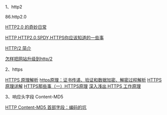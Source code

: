 1、http2

86.http2.0

[HTTP2.0 的奇妙日常](http://www.alloyteam.com/2015/03/http2-0-di-qi-miao-ri-chang/)

[HTTP,HTTP2.0,SPDY,HTTPS你应该知道的一些事](http://www.alloyteam.com/2016/07/httphttp2-0spdyhttps-reading-this-is-enough/)

[HTTP/2 简介](https://developers.google.com/web/fundamentals/performance/http2/)

[怎样把网站升级到http/2](https://zhuanlan.zhihu.com/p/29609078)

2、https

[HTTPS 原理解析](https://juejin.im/entry/59f1b593f265da430b7a7898)
[https原理：证书传递、验证和数据加密、解密过程解析](https://blog.csdn.net/clh604/article/details/22179907)
[HTTPS 原理详解](https://blog.upyun.com/?p=1347)
[HTTPS那些事（一）HTTPS原理](https://www.guokr.com/post/114121/)
[深入浅出 HTTPS 工作原理](https://cloud.tencent.com/developer/article/1005197)

3、响应头字段 Content-MD5

[HTTP Content-MD5 首部字段：编码的坑](http://www.ituring.com.cn/article/74167)